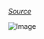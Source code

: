 [*Source*](https://www.reddit.com/r/roguelites/comments/1dahavp/after_weeks_working_on_this_ive_made_a/)

![Image](Images/categorization%20list%20of%20Roguelites.png)